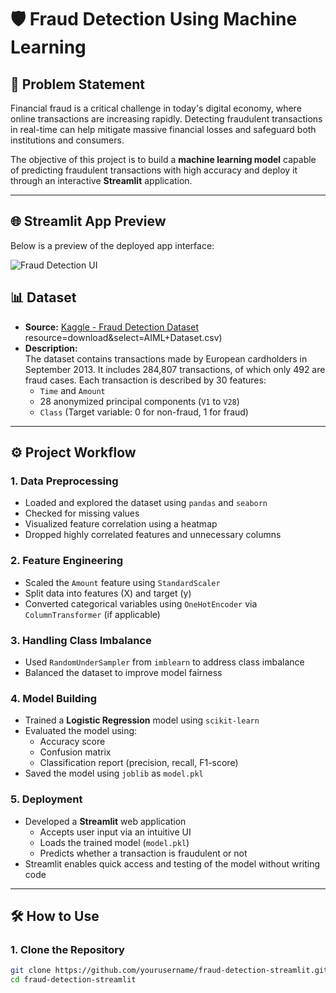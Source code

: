 # 🛡️ Fraud Detection Using Machine Learning

## 📌 Problem Statement

Financial fraud is a critical challenge in today's digital economy, where online transactions are increasing rapidly. Detecting fraudulent transactions in real-time can help mitigate massive financial losses and safeguard both institutions and consumers.

The objective of this project is to build a **machine learning model** capable of predicting fraudulent transactions with high accuracy and deploy it through an interactive **Streamlit** application.

---
## 🌐 Streamlit App Preview

Below is a preview of the deployed app interface:

![Fraud Detection UI]((https://github.com/ChurchillonData/Fraud_Detection_System_using_Machine_Learning/blob/main/Fraud_Detection_System_UI.png))


## 📊 Dataset

- **Source:** [Kaggle - Fraud Detection Dataset](https://www.kaggle.com/datasets/amanalisiddiqui/fraud-detection-dataset)
resource=download&select=AIML+Dataset.csv)
- **Description:**  
  The dataset contains transactions made by European cardholders in September 2013. It includes 284,807 transactions, of which only 492 are fraud cases. Each transaction is described by 30 features:
  - `Time` and `Amount`
  - 28 anonymized principal components (`V1` to `V28`)
  - `Class` (Target variable: 0 for non-fraud, 1 for fraud)

---

## ⚙️ Project Workflow

### 1. Data Preprocessing

- Loaded and explored the dataset using `pandas` and `seaborn`
- Checked for missing values
- Visualized feature correlation using a heatmap
- Dropped highly correlated features and unnecessary columns

### 2. Feature Engineering

- Scaled the `Amount` feature using `StandardScaler`
- Split data into features (X) and target (y)
- Converted categorical variables using `OneHotEncoder` via `ColumnTransformer` (if applicable)

### 3. Handling Class Imbalance

- Used `RandomUnderSampler` from `imblearn` to address class imbalance
- Balanced the dataset to improve model fairness

### 4. Model Building

- Trained a **Logistic Regression** model using `scikit-learn`
- Evaluated the model using:
  - Accuracy score
  - Confusion matrix
  - Classification report (precision, recall, F1-score)
- Saved the model using `joblib` as `model.pkl`

### 5. Deployment

- Developed a **Streamlit** web application
  - Accepts user input via an intuitive UI
  - Loads the trained model (`model.pkl`)
  - Predicts whether a transaction is fraudulent or not
- Streamlit enables quick access and testing of the model without writing code

---

## 🛠️ How to Use

### 1. Clone the Repository

```bash
git clone https://github.com/yourusername/fraud-detection-streamlit.git
cd fraud-detection-streamlit
